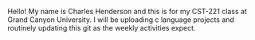 Hello! My name is Charles Henderson and this is for my CST-221 class at Grand Canyon University. I will be uploading c language projects and routinely updating this git as the weekly activities expect. 
